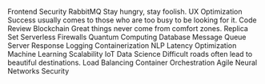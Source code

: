 Frontend Security RabbitMQ Stay hungry, stay foolish. UX Optimization Success usually comes to those who are too busy to be looking for it. Code Review Blockchain Great things never come from comfort zones. Replica Set Serverless Firewalls Quantum Computing Database Message Queue
Server Response Logging Containerization NLP Latency Optimization Machine Learning Scalability IoT Data Science Difficult roads often lead to beautiful destinations. Load Balancing Container Orchestration Agile Neural Networks Security
